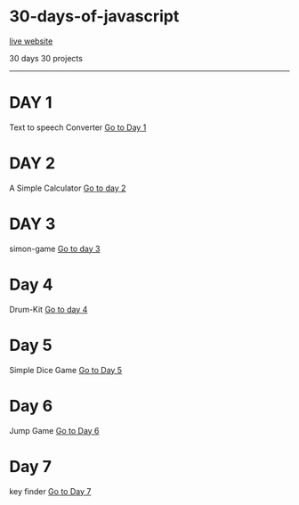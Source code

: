 # 30-days-of-javascript

[live website](https://rubenshibu.github.io/30-days-of-javascript/)

30 days 30 projects

<hr>

<h1> DAY 1 </h1>

Text to speech Converter 
[Go to Day 1](https://github.com/rubenshibu/30-days-of-javascript/blob/main/Day%201/README.md)


<h1> DAY 2 </h1>

A Simple Calculator 
[Go to day 2](https://github.com/rubenshibu/30-days-of-javascript/blob/main/Day%202/README.md)

<h1> DAY 3 </h1>

simon-game 
[Go to day 3](https://github.com/rubenshibu/30-days-of-javascript/blob/main/src/Day%203/README.md)

<h1> Day 4 </h1>

Drum-Kit
[Go to day 4](https://github.com/rubenshibu/30-days-of-javascript/tree/main/src/Day%204)

<h1> Day 5 </h1>

Simple Dice Game
[Go to Day 5](https://github.com/rubenshibu/30-days-of-javascript/blob/main/src/Day%205/README.md)

<h1> Day 6 </h1>

Jump Game
[Go to Day 6](https://github.com/rubenshibu/30-days-of-javascript/blob/main/src/Day%206/README.md)

<h1> Day 7 </h1>

key finder
[Go to Day 7]()
